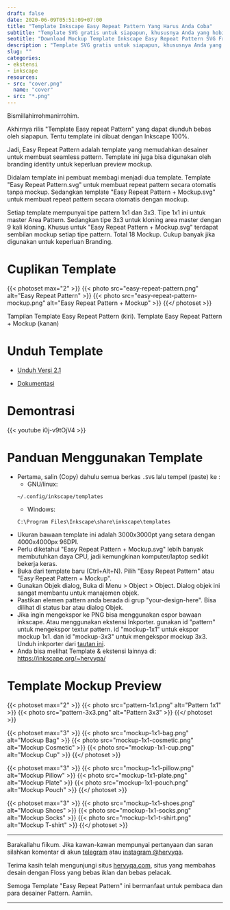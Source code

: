 ```yaml
---
draft: false
date: 2020-06-09T05:51:09+07:00
title: "Template Inkscape Easy Repeat Pattern Yang Harus Anda Coba"
subtitle: "Template SVG gratis untuk siapapun, khususnya Anda yang hobi mendesain Fabric Seamless Pattern dan Branding Audentity"
seotitle: "Download Mockup Template Inkscape Easy Repeat Pattern SVG Free for Personal and Commercial Use"
description : "Template SVG gratis untuk siapapun, khususnya Anda yang hobi mendesain Fabric Seamless Pattern dan Branding Audentity"
slug: ""
categories:
- ekstensi
- inkscape
resources:
- src: "cover.png"
  name: "cover"
- src: "*.png"
---
```


Bismillahirrohmanirrohim.

Akhirnya rilis "Template Easy repeat Pattern" yang dapat diunduh bebas oleh siapapun.
Tentu template ini dibuat dengan Inkscape 100%.

Jadi, Easy Repeat Pattern adalah template yang memudahkan desainer untuk membuat seamless pattern.
Template ini juga bisa digunakan oleh branding identity untuk keperluan preview mockup.

Didalam template ini pembuat membagi menjadi dua template.
Template "Easy Repeat Pattern.svg" untuk membuat repeat pattern secara otomatis tanpa mockup.
Sedangkan template "Easy Repeat Pattern + Mockup.svg" untuk membuat repeat pattern secara otomatis dengan mockup.

Setiap template mempunyai tipe pattern 1x1 dan 3x3.
Tipe 1x1 ini untuk master Area Pattern.
Sedangkan tipe 3x3 untuk kloning area master dengan 9 kali kloning.
Khusus untuk "Easy Repeat Pattern + Mockup.svg" terdapat sembilan mockup setiap tipe pattern.
Total 18 Mockup.
Cukup banyak jika digunakan untuk keperluan Branding.

# Cuplikan Template

{{< photoset max="2" >}}
  {{< photo src="easy-repeat-pattern.png" alt="Easy Repeat Pattern" >}}
  {{< photo src="easy-repeat-pattern-mockup.png" alt="Easy Repeat Pattern + Mockup" >}}
{{</ photoset >}}

Tampilan Template Easy Repeat Pattern (kiri).
Template Easy Repeat Pattern + Mockup (kanan)

# Unduh Template

- [Unduh Versi 2.1](https://gitlab.com/hervyqa/easy-repeat-pattern/uploads/54194ed7d5206c8dbdc5e9802d270950/easy-repeat-pattern-v2.1.zip)

- [Dokumentasi](https://gitlab.com/hervyqa/easy-repeat-pattern/)

# Demontrasi

{{< youtube i0j-v9tOjV4 >}}

# Panduan Menggunakan Template

- Pertama, salin (Copy) dahulu semua berkas `.SVG` lalu tempel (paste) ke :
    + GNU/linux:
    ```
    ~/.config/inkscape/templates
    ```
    + Windows:
    ```
    C:\Program Files\Inkscape\share\inkscape\templates
    ```
- Ukuran bawaan template ini adalah 3000x3000pt yang setara dengan 4000x4000px 96DPI.
- Perlu diketahui "Easy Repeat Pattern + Mockup.svg" lebih banyak membutuhkan daya CPU, jadi kemungkinan komputer/laptop sedikit bekerja keras.
- Buka dari template baru (Ctrl+Alt+N). Pilih "Easy Repeat Pattern" atau "Easy Repeat Pattern + Mockup".
- Gunakan Objek dialog, Buka di Menu > Object > Object. Dialog objek ini sangat membantu untuk manajemen objek.
- Pastikan elemen pattern anda berada di grup "your-design-here". Bisa dilihat di status bar atau dialog Objek.
- Jika ingin mengekspor ke PNG bisa menggunakan espor bawaan inkscape. Atau menggunakan ekstensi Inkporter. gunakan id "pattern" untuk mengekspor textur pattern. id "mockup-1x1" untuk ekspor mockup 1x1. dan id "mockup-3x3" untuk mengekspor mockup 3x3. Unduh inkporter dari [tautan ini](https://inkscape.org/~raniaamina/%E2%93%85inkporter).
- Anda bisa melihat Template & ekstensi lainnya di: https://inkscape.org/~hervyqa/

# Template Mockup Preview

{{< photoset max="2" >}}
  {{< photo src="pattern-1x1.png" alt="Pattern 1x1" >}}
  {{< photo src="pattern-3x3.png" alt="Pattern 3x3" >}}
{{</ photoset >}}

{{< photoset max="3" >}}
  {{< photo src="mockup-1x1-bag.png" alt="Mockup Bag" >}}
  {{< photo src="mockup-1x1-cosmetic.png" alt="Mockup Cosmetic" >}}
  {{< photo src="mockup-1x1-cup.png" alt="Mockup Cup" >}}
{{</ photoset >}}

{{< photoset max="3" >}}
  {{< photo src="mockup-1x1-pillow.png" alt="Mockup Pillow" >}}
  {{< photo src="mockup-1x1-plate.png" alt="Mockup Plate" >}}
  {{< photo src="mockup-1x1-pouch.png" alt="Mockup Pouch" >}}
{{</ photoset >}}

{{< photoset max="3" >}}
  {{< photo src="mockup-1x1-shoes.png" alt="Mockup Shoes" >}}
  {{< photo src="mockup-1x1-socks.png" alt="Mockup Socks" >}}
  {{< photo src="mockup-1x1-t-shirt.png" alt="Mockup T-shirt" >}}
{{</ photoset >}}

***

Barakallahu fiikum.
Jika kawan-kawan mempunyai pertanyaan dan saran silahkan komentar di akun [telegram](https://t.me/hervyqa) atau [instagram @hervyqa](https://instagram.com/hervyqa).

Terima kasih telah mengunjungi situs [hervyqa.com](https://hervyqa.com), situs yang membahas desain dengan Floss yang bebas iklan dan bebas pelacak.

Semoga Template "Easy Repeat Pattern" ini bermanfaat untuk pembaca dan para desainer Pattern. Aamiin.

***

[Inkscape]:https://www.inkscape.org
[Gimp]:https://www.gimp.org

[GNOME.ID]:https://www.gnome.id
[BUKU CC-ID]:https://bit.ly/madewithccID
[Wikimedia]:https://www.wikkimedia.org/

[Behance]:https://www.b.net
[Dribbble]:https://www.dribbble.com

[AdobeStock]:https//www.stock.adobe.com
[123rf]:https//www.123rf.com
[Freepik]:https//www.freepik.com
[Dreamstime]:https//www.dreamstime.com
[Shutterstock]:https://submit.shutterstock.com/?ref=238649869

[Hervyqa]:https://hervyqa.com
[Manjaro-X]:https://manjaro-x.id
[Inkporter]:https://github.com/raniaamina/inkporter

